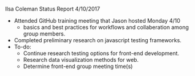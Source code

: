 Ilsa Coleman
Status Report
4/10/2017

- Attended GitHub training meeting that Jason hosted Monday 4/10
  - basics and best practices for workflows and collaberation among group members.
- Completed preliminary research on javascript testing frameworks.  
- To-do:
  - Continue research testing options for front-end development.
  - Research data visualization methods for web.
  - Determine front-end group meeting time(s)
